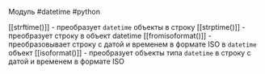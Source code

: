 Модуль #datetime #python 


[[strftime()]] - преобразует `datetime` объекты в строку
[[strptime()]] - преобразует строку в объект datetime
[[fromisoformat()]] - преобразовывает строку с датой и временем в формате ISO в `datetime` объект
[[isoformat()]] - преобразует объекты типа `datetime` в строку с датой и временем в формате ISO
